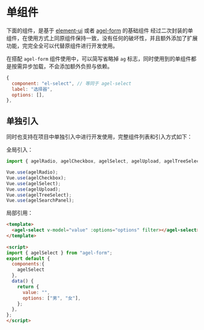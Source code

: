 # 单组件

下面的组件，是基于 [element-ui](https://element.eleme.cn/#/zh-CN) 或者 [agel-form]() 的基础组件 经过二次封装的单组件，在使用方式上同原组件保持一致，没有任何的破坏性，并且额外添加了扩展功能，完完全全可以代替原组件进行开发使用。

在搭配 `agel-form` 组件使用中，可以简写省略掉 `ag` 标志，同时使用到的单组件都是按需异步加载，不会添加额外负担与依赖。

```js
{
  component: "el-select", // 等同于 agel-select
  label: "选择器",
  options: [],
},
```

## 单独引入

同时也支持在项目中单独引入中进行开发使用，完整组件列表和引入方式如下：

全局引入：

```js
import { agelRadio, agelCheckbox, agelSelect, agelUpload, agelTreeSelect,agelSearchPanel } from "agel-form";

Vue.use(agelRadio);
Vue.use(agelCheckbox);
Vue.use(agelSelect);
Vue.use(agelUpload);
Vue.use(agelTreeSelect);
Vue.use(agelSearchPanel);
```

局部引用：

```html
<template>
  <agel-select v-model="value" :options="options" filter></agel-select>
</template>
 
<script>
import { agelSelect } from "agel-form";
export default {
  components:{
    agelSelect
  },
  data() {
    return {
      value: "",
      options: ["男", "女"],
    };
  },
};
</script>
```